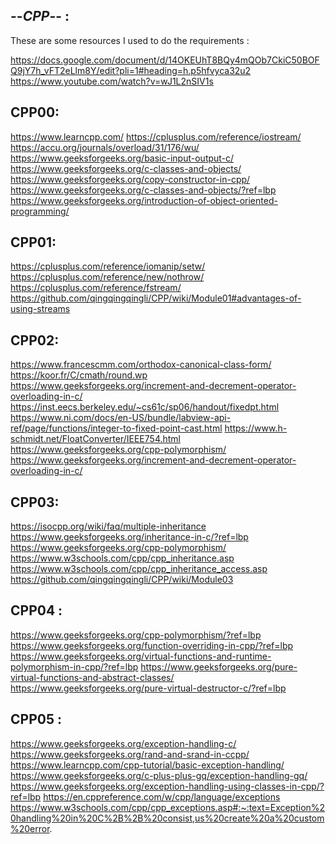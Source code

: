  
--*CPP*-- : 
----------

These are some resources I used to do the requirements :

https://docs.google.com/document/d/14OKEUhT8BQy4mQOb7CkiC50BOFQ9jY7h_vFT2eLlm8Y/edit?pli=1#heading=h.p5hfvyca32u2
https://www.youtube.com/watch?v=wJ1L2nSIV1s

CPP00:
-------

https://www.learncpp.com/
https://cplusplus.com/reference/iostream/
https://accu.org/journals/overload/31/176/wu/
https://www.geeksforgeeks.org/basic-input-output-c/
https://www.geeksforgeeks.org/c-classes-and-objects/
https://www.geeksforgeeks.org/copy-constructor-in-cpp/
https://www.geeksforgeeks.org/c-classes-and-objects/?ref=lbp
https://www.geeksforgeeks.org/introduction-of-object-oriented-programming/



CPP01:
-------

https://cplusplus.com/reference/iomanip/setw/
https://cplusplus.com/reference/new/nothrow/
https://cplusplus.com/reference/fstream/
https://github.com/qingqingqingli/CPP/wiki/Module01#advantages-of-using-streams

CPP02:
-------

https://www.francescmm.com/orthodox-canonical-class-form/
https://koor.fr/C/cmath/round.wp
https://www.geeksforgeeks.org/increment-and-decrement-operator-overloading-in-c/
https://inst.eecs.berkeley.edu/~cs61c/sp06/handout/fixedpt.html
https://www.ni.com/docs/en-US/bundle/labview-api-ref/page/functions/integer-to-fixed-point-cast.html
https://www.h-schmidt.net/FloatConverter/IEEE754.html
https://www.geeksforgeeks.org/cpp-polymorphism/
https://www.geeksforgeeks.org/increment-and-decrement-operator-overloading-in-c/

CPP03:
------

https://isocpp.org/wiki/faq/multiple-inheritance
https://www.geeksforgeeks.org/inheritance-in-c/?ref=lbp
https://www.geeksforgeeks.org/cpp-polymorphism/
https://www.w3schools.com/cpp/cpp_inheritance.asp
https://www.w3schools.com/cpp/cpp_inheritance_access.asp
https://github.com/qingqingqingli/CPP/wiki/Module03



CPP04 :
-------

https://www.geeksforgeeks.org/cpp-polymorphism/?ref=lbp
https://www.geeksforgeeks.org/function-overriding-in-cpp/?ref=lbp
https://www.geeksforgeeks.org/virtual-functions-and-runtime-polymorphism-in-cpp/?ref=lbp
https://www.geeksforgeeks.org/pure-virtual-functions-and-abstract-classes/
https://www.geeksforgeeks.org/pure-virtual-destructor-c/?ref=lbp

CPP05 :
-------

https://www.geeksforgeeks.org/exception-handling-c/
https://www.geeksforgeeks.org/rand-and-srand-in-ccpp/
https://www.learncpp.com/cpp-tutorial/basic-exception-handling/
https://www.geeksforgeeks.org/c-plus-plus-gq/exception-handling-gq/
https://www.geeksforgeeks.org/exception-handling-using-classes-in-cpp/?ref=lbp
https://en.cppreference.com/w/cpp/language/exceptions
https://www.w3schools.com/cpp/cpp_exceptions.asp#:~:text=Exception%20handling%20in%20C%2B%2B%20consist,us%20create%20a%20custom%20error.


